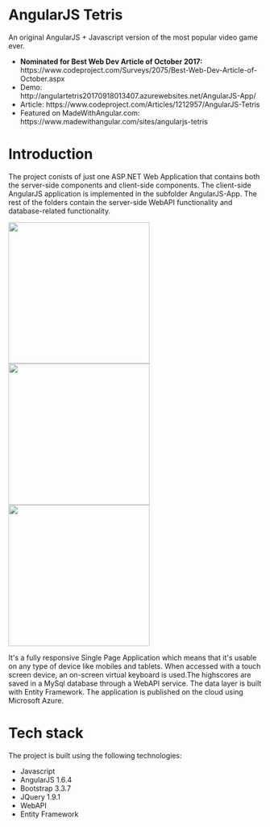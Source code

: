 # AngularJS Tetris

An original AngularJS + Javascript version of the most popular video game ever. 


<ul>
  <li><strong>Nominated for Best Web Dev Article of October 2017:</strong> 
https://www.codeproject.com/Surveys/2075/Best-Web-Dev-Article-of-October.aspx
  </li>  
  <li>Demo: http://angulartetris20170918013407.azurewebsites.net/AngularJS-App/</li>
  <li>Article: https://www.codeproject.com/Articles/1212957/AngularJS-Tetris</li>
  <li>Featured on MadeWithAngular.com: https://www.madewithangular.com/sites/angularjs-tetris</li>
  </ul>


# Introduction
The project conists of just one ASP.NET Web Application that contains both the server-side components and client-side components. The client-side AngularJS application is implemented in the subfolder AngularJS-App. The rest of the folders contain the server-side WebAPI functionality and database-related functionality.

<img src="https://github.com/TheoKand/AngularTetris/blob/master/Screenshots/1.png" width="280"> <img src="https://github.com/TheoKand/AngularTetris/blob/master/Screenshots/2.png" width="280"> <img src="https://github.com/TheoKand/AngularTetris/blob/master/Screenshots/3.png" width="280">

It's a fully responsive Single Page Application which means that it's usable on any type of device like mobiles and tablets. When accessed with a touch screen device, an on-screen virtual keyboard is used.The highscores are saved in a MySql database through a WebAPI service. The data layer is built with Entity Framework. The application is published on the cloud using Microsoft Azure.

# Tech stack

The project is built using the following technologies:

- Javascript
- AngularJS 1.6.4
- Bootstrap 3.3.7
- JQuery 1.9.1
- WebAPI
- Entity Framework







